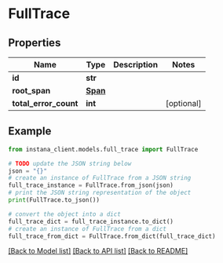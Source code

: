 # FullTrace


## Properties

Name | Type | Description | Notes
------------ | ------------- | ------------- | -------------
**id** | **str** |  | 
**root_span** | [**Span**](Span.md) |  | 
**total_error_count** | **int** |  | [optional] 

## Example

```python
from instana_client.models.full_trace import FullTrace

# TODO update the JSON string below
json = "{}"
# create an instance of FullTrace from a JSON string
full_trace_instance = FullTrace.from_json(json)
# print the JSON string representation of the object
print(FullTrace.to_json())

# convert the object into a dict
full_trace_dict = full_trace_instance.to_dict()
# create an instance of FullTrace from a dict
full_trace_from_dict = FullTrace.from_dict(full_trace_dict)
```
[[Back to Model list]](../README.md#documentation-for-models) [[Back to API list]](../README.md#documentation-for-api-endpoints) [[Back to README]](../README.md)


